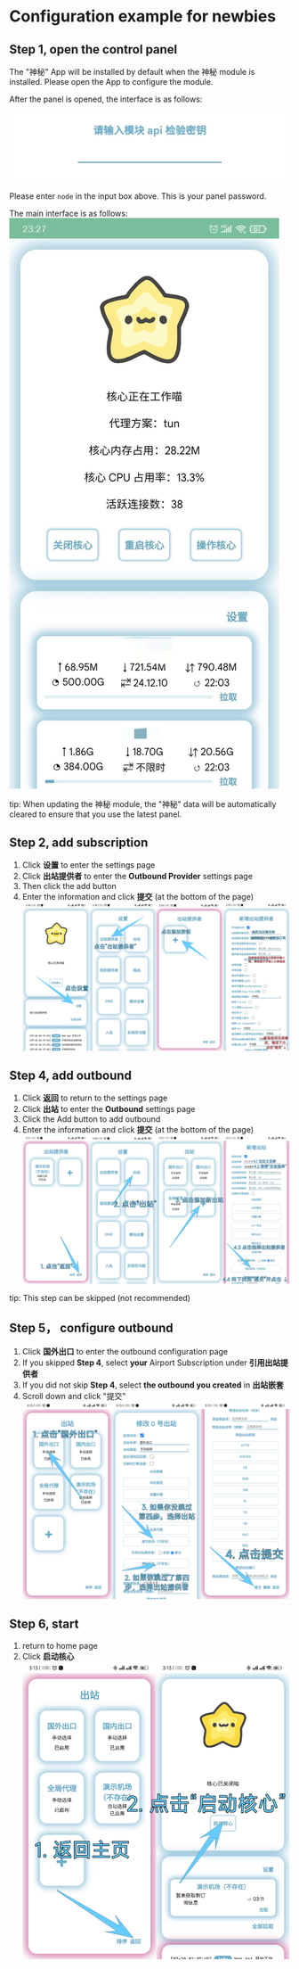 # Configuration example for newbies

## Step 1, open the control panel
The "神秘" App will be installed by default when the 神秘 module is installed. Please open the App to configure the module.

After the panel is opened, the interface is as follows:

![默认密码 node](../assets/20231007234233.jpg)

Please enter `node` in the input box above. This is your panel password.

The main interface is as follows:
![主界面](../assets/20231007232729208.jpg)

tip: When updating the 神秘 module, the "神秘" data will be automatically cleared to ensure that you use the latest panel.

## Step 2, add subscription
1. Click **设置** to enter the settings page
2. Click **出站提供者** to enter the **Outbound Provider** settings page
3. Then click the add button
4. Enter the information and click **提交** (at the bottom of the page)
![图片步骤](../assets/novice/20240720030137.jpg)

## Step 4, add outbound
1. Click **返回** to return to the settings page
2. Click **出站** to enter the **Outbound** settings page
3. Click the Add button to add outbound
4. Enter the information and click **提交** (at the bottom of the page)
![图片教程](../assets/novice/20240720030337.jpg)

tip: This step can be skipped (not recommended)

## Step 5， configure outbound
1. Click **国外出口** to enter the outbound configuration page
2. If you skipped **Step 4**, select **your** Airport Subscription under **引用出站提供者**
3. If you did not skip **Step 4**, select **the outbound you created** in **出站嵌套**
4. Scroll down and click "提交"
![图片步骤](../assets/novice/20240720105653.jpg)

## Step 6, start
1. return to home page
2. Click **启动核心**
![图片步骤](../assets/novice/20240720110348.jpg)
